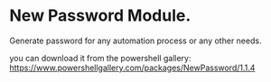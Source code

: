 # New Password Module.

Generate password for any automation process or any other needs.

you can download it from the powershell gallery: https://www.powershellgallery.com/packages/NewPassword/1.1.4


